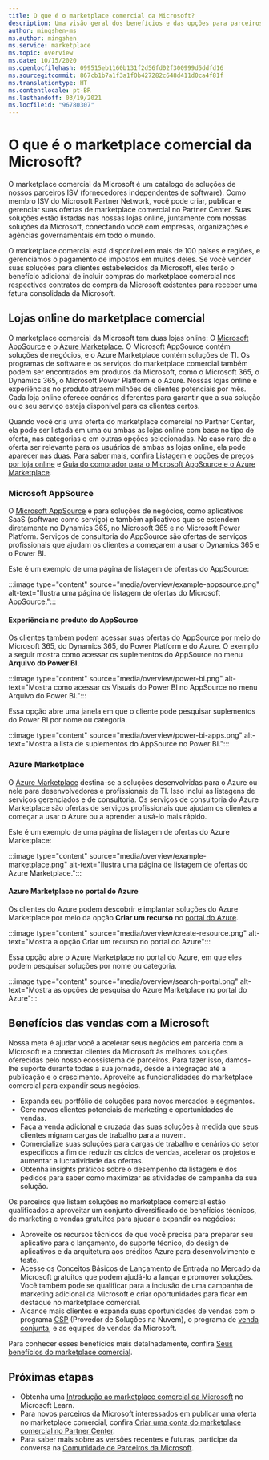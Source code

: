 ```yaml
---
title: O que é o marketplace comercial da Microsoft?
description: Uma visão geral dos benefícios e das opções para parceiros da Microsoft que listam soluções no marketplace comercial da Microsoft.
author: mingshen-ms
ms.author: mingshen
ms.service: marketplace
ms.topic: overview
ms.date: 10/15/2020
ms.openlocfilehash: 099515eb1160b131f2d56fd02f300999d5ddfd16
ms.sourcegitcommit: 867cb1b7a1f3a1f0b427282c648d411d0ca4f81f
ms.translationtype: HT
ms.contentlocale: pt-BR
ms.lasthandoff: 03/19/2021
ms.locfileid: "96780307"
---
```

# <a name="what-is-the-microsoft-commercial-marketplace"></a>O que é o marketplace comercial da Microsoft?

O marketplace comercial da Microsoft é um catálogo de soluções de nossos parceiros ISV (fornecedores independentes de software). Como membro ISV do Microsoft Partner Network, você pode criar, publicar e gerenciar suas ofertas de marketplace comercial no Partner Center. Suas soluções estão listadas nas nossas lojas online, juntamente com nossas soluções da Microsoft, conectando você com empresas, organizações e agências governamentais em todo o mundo.

O marketplace comercial está disponível em mais de 100 países e regiões, e gerenciamos o pagamento de impostos em muitos deles. Se você vender suas soluções para clientes estabelecidos da Microsoft, eles terão o benefício adicional de incluir compras do marketplace comercial nos respectivos contratos de compra da Microsoft existentes para receber uma fatura consolidada da Microsoft.

## <a name="commercial-marketplace-online-stores"></a>Lojas online do marketplace comercial

O marketplace comercial da Microsoft tem duas lojas online: O [Microsoft AppSource](https://appsource.microsoft.com/) e o [Azure Marketplace](https://azuremarketplace.microsoft.com/). O Microsoft AppSource contém soluções de negócios, e o Azure Marketplace contém soluções de TI. Os programas de software e os serviços do marketplace comercial também podem ser encontrados em produtos da Microsoft, como o Microsoft 365, o Dynamics 365, o Microsoft Power Platform e o Azure. Nossas lojas online e experiências no produto atraem milhões de clientes potenciais por mês. Cada loja online oferece cenários diferentes para garantir que a sua solução ou o seu serviço esteja disponível para os clientes certos.

Quando você cria uma oferta do marketplace comercial no Partner Center, ela pode ser listada em uma ou ambas as lojas online com base no tipo de oferta, nas categorias e em outras opções selecionadas. No caso raro de a oferta ser relevante para os usuários de ambas as lojas online, ela pode aparecer nas duas. Para saber mais, confira [Listagem e opções de preços por loja online](determine-your-listing-type.md#listing-and-pricing-options-by-online-store) e [Guia do comprador para o Microsoft AppSource e o Azure Marketplace](https://aka.ms/MarketplaceBuyerGuide).

### <a name="microsoft-appsource"></a>Microsoft AppSource

O [Microsoft AppSource](https://appsource.microsoft.com/) é para soluções de negócios, como aplicativos SaaS (software como serviço) e também aplicativos que se estendem diretamente no Dynamics 365, no Microsoft 365 e no Microsoft Power Platform. Serviços de consultoria do AppSource são ofertas de serviços profissionais que ajudam os clientes a começarem a usar o Dynamics 365 e o Power BI.

Este é um exemplo de uma página de listagem de ofertas do AppSource:

:::image type="content" source="media/overview/example-appsource.png" alt-text="Ilustra uma página de listagem de ofertas do Microsoft AppSource.":::

####  <a name="appsource-in-product-experience"></a>Experiência no produto do AppSource

Os clientes também podem acessar suas ofertas do AppSource por meio do Microsoft 365, do Dynamics 365, do Power Platform e do Azure. O exemplo a seguir mostra como acessar os suplementos do AppSource no menu **Arquivo do Power BI**.

:::image type="content" source="media/overview/power-bi.png" alt-text="Mostra como acessar os Visuais do Power BI no AppSource no menu Arquivo do Power BI."::: 

Essa opção abre uma janela em que o cliente pode pesquisar suplementos do Power BI por nome ou categoria. 

:::image type="content" source="media/overview/power-bi-apps.png" alt-text="Mostra a lista de suplementos do AppSource no Power BI."::: 

### <a name="azure-marketplace"></a>Azure Marketplace

O [Azure Marketplace](https://azuremarketplace.microsoft.com/) destina-se a soluções desenvolvidas para o Azure ou nele para desenvolvedores e profissionais de TI. Isso inclui as listagens de serviços gerenciados e de consultoria. Os serviços de consultoria do Azure Marketplace são ofertas de serviços profissionais que ajudam os clientes a começar a usar o Azure ou a aprender a usá-lo mais rápido.

Este é um exemplo de uma página de listagem de ofertas do Azure Marketplace:

:::image type="content" source="media/overview/example-marketplace.png" alt-text="Ilustra uma página de listagem de ofertas do Azure Marketplace."::: 

#### <a name="azure-marketplace-in-the-azure-portal"></a>Azure Marketplace no portal do Azure

Os clientes do Azure podem descobrir e implantar soluções do Azure Marketplace por meio da opção **Criar um recurso** no [portal do Azure](https://portal.azure.com/).

:::image type="content" source="media/overview/create-resource.png" alt-text="Mostra a opção Criar um recurso no portal do Azure"::: 

Essa opção abre o Azure Marketplace no portal do Azure, em que eles podem pesquisar soluções por nome ou categoria.

:::image type="content" source="media/overview/search-portal.png" alt-text="Mostra as opções de pesquisa do Azure Marketplace no portal do Azure"::: 

## <a name="benefits-of-selling-with-microsoft"></a>Benefícios das vendas com a Microsoft

Nossa meta é ajudar você a acelerar seus negócios em parceria com a Microsoft e a conectar clientes da Microsoft às melhores soluções oferecidas pelo nosso ecossistema de parceiros. Para fazer isso, damos-lhe suporte durante todas a sua jornada, desde a integração até a publicação e o crescimento. Aproveite as funcionalidades do marketplace comercial para expandir seus negócios.

- Expanda seu portfólio de soluções para novos mercados e segmentos.
- Gere novos clientes potenciais de marketing e oportunidades de vendas.
- Faça a venda adicional e cruzada das suas soluções à medida que seus clientes migram cargas de trabalho para a nuvem. 
- Comercialize suas soluções para cargas de trabalho e cenários do setor específicos a fim de reduzir os ciclos de vendas, acelerar os projetos e aumentar a lucratividade das ofertas.
- Obtenha insights práticos sobre o desempenho da listagem e dos pedidos para saber como maximizar as atividades de campanha da sua solução.

Os parceiros que listam soluções no marketplace comercial estão qualificados a aproveitar um conjunto diversificado de benefícios técnicos, de marketing e vendas gratuitos para ajudar a expandir os negócios:

- Aproveite os recursos técnicos de que você precisa para preparar seu aplicativo para o lançamento, do suporte técnico, do design de aplicativos e da arquitetura aos créditos Azure para desenvolvimento e teste.
- Acesse os Conceitos Básicos de Lançamento de Entrada no Mercado da Microsoft gratuitos que podem ajudá-lo a lançar e promover soluções. Você também pode se qualificar para a inclusão de uma campanha de marketing adicional da Microsoft e criar oportunidades para ficar em destaque no marketplace comercial.
- Alcance mais clientes e expanda suas oportunidades de vendas com o programa [CSP](https://partner.microsoft.com/cloud-solution-provider) (Provedor de Soluções na Nuvem), o programa de [venda conjunta](marketplace-co-sell.md), e as equipes de vendas da Microsoft.

Para conhecer esses benefícios mais detalhadamente, confira [Seus benefícios do marketplace comercial](gtm-your-marketplace-benefits.md).

## <a name="next-steps"></a>Próximas etapas

- Obtenha uma [Introdução ao marketplace comercial da Microsoft](/learn/modules/intro-commercial-marketplace/) no Microsoft Learn.
- Para novos parceiros da Microsoft interessados em publicar uma oferta no marketplace comercial, confira [Criar uma conta do marketplace comercial no Partner Center](partner-center-portal/create-account.md).
- Para saber mais sobre as versões recentes e futuras, participe da conversa na [Comunidade de Parceiros da Microsoft](https://www.microsoftpartnercommunity.com/).
